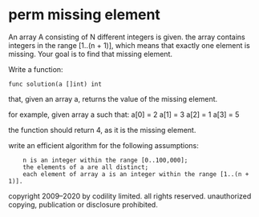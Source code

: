 # perm missing element



An array A consisting of N different integers is given. the array contains integers in the range [1..(n + 1)], which means that exactly one element is missing.
Your goal is to find that missing element.

Write a function:

    func solution(a []int) int

that, given an array a, returns the value of the missing element.

for example, given array a such that:
  a[0] = 2
  a[1] = 3
  a[2] = 1
  a[3] = 5

the function should return 4, as it is the missing element.

write an efficient algorithm for the following assumptions:

        n is an integer within the range [0..100,000];
        the elements of a are all distinct;
        each element of array a is an integer within the range [1..(n + 1)].

copyright 2009–2020 by codility limited. all rights reserved. unauthorized copying, publication or disclosure prohibited. 